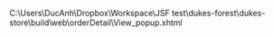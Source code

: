 C:\Users\DucAnh\Dropbox\Workspace\JSF test\dukes-forest\dukes-store\build\web\orderDetail\View_popup.xhtml
